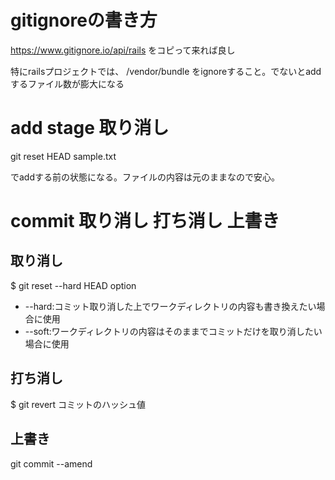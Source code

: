 # gitignoreの書き方
https://www.gitignore.io/api/rails
をコピって来れば良し

特にrailsプロジェクトでは、
/vendor/bundle
をignoreすること。でないとaddするファイル数が膨大になる

# add stage 取り消し
git reset HEAD sample.txt

でaddする前の状態になる。ファイルの内容は元のままなので安心。

# commit 取り消し 打ち消し 上書き
## 取り消し
$ git reset --hard HEAD
option
- --hard:コミット取り消した上でワークディレクトリの内容も書き換えたい場合に使用
- --soft:ワークディレクトリの内容はそのままでコミットだけを取り消したい場合に使用

## 打ち消し
$ git revert コミットのハッシュ値

## 上書き
git commit --amend
